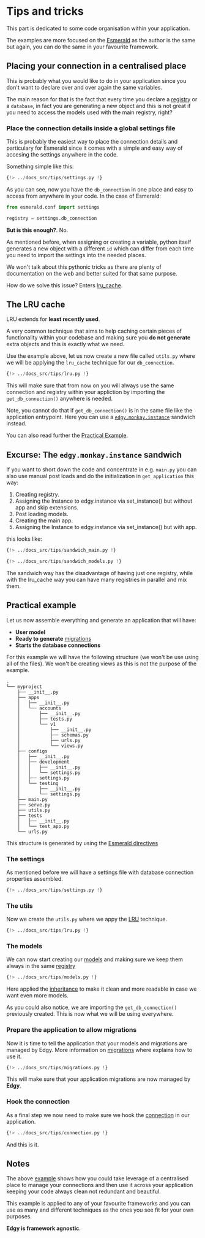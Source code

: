 # Tips and tricks

This part is dedicated to some code organisation within your application.

The examples are more focused on the [Esmerald](https://esmerald.dymmond.com) as the author is the
same but again, you can do the same in your favourite framework.

## Placing your connection in a centralised place

This is probably what you would like to do in your application since you don't want to declare
over and over again the same variables.

The main reason for that is the fact that every time you declare a [registry](./registry.md) or a
`database`, in fact you are generating a new object and this is not great if you need to access
the models used with the main registry, right?

### Place the connection details inside a global settings file

This is probably the easiest way to place the connection details and particulary for Esmerald since
it comes with a simple and easy way of accesing the settings anywhere in the code.

Something simple like this:

```python hl_lines="18-25"
{!> ../docs_src/tips/settings.py !}
```

As you can see, now you have the `db_connection` in one place and easy to access from anywhere in
your code. In the case of Esmerald:

```python hl_lines="3"
from esmerald.conf import settings

registry = settings.db_connection
```

**But is this enough?**. No.

As mentioned before, when assigning or creating a variable, python itself generates a new object
with a different `id` which can differ from each time you need to import the settings into the
needed places.

We won't talk about this pythonic tricks as there are plenty of documentation on the web and better
suited for that same purpose.

How do we solve this issue? Enters [lru_cache](#the-lru-cache).

## The LRU cache

LRU extends for **least recently used**.

A very common technique that aims to help caching certain pieces of functionality within your
codebase and making sure you **do not generate** extra objects and this is exactly what we need.

Use the example above, let us now create a new file called `utils.py` where we will be applying
the `lru_cache` technique for our `db_connection`.

```python title="utils.py" hl_lines="6"
{!> ../docs_src/tips/lru.py !}
```

This will make sure that from now on you will always use the same connection and registry within
your appliction by importing the `get_db_connection()` anywhere is needed.

Note, you cannot do that if `get_db_connection()` is in the same file like the application entrypoint.
Here you can use a [`edgy.monkay.instance`](#excurse-the-edgymonkayinstance-sandwich) sandwich instead.

You can also read further the [Practical Example](#practical-example).

## Excurse: The `edgy.monkay.instance` sandwich

If you want to short down the code and concentrate in e.g. `main.py` you can also use manual post loads and do the initialization in
`get_application` this way:

1. Creating registry.
2. Assigning the Instance to edgy.instance via set_instance() but without app and skip extensions.
3. Post loading models.
4. Creating the main app.
5. Assigning the Instance to edgy.instance via set_instance() but with app.

this looks like:

```` python title="main.py"
{!> ../docs_src/tips/sandwich_main.py !}
````

```` python title="myproject/models.py"
{!> ../docs_src/tips/sandwich_models.py !}
````

The sandwich way has the disadvantage of having just one registry, while with the lru_cache way you can have many
registries in parallel and mix them.


## Practical example

Let us now assemble everything and generate an application that will have:

* **User model**
* **Ready to generate** [migrations](./migrations/migrations.md)
* **Starts the database connections**

For this example we will have the following structure (we won't be use using all of the files).
We won't be creating views as this is not the purpose of the example.

```shell
.
└── myproject
    ├── __init__.py
    ├── apps
    │   ├── __init__.py
    │   └── accounts
    │       ├── __init__.py
    │       ├── tests.py
    │       └── v1
    │           ├── __init__.py
    │           ├── schemas.py
    │           ├── urls.py
    │           └── views.py
    ├── configs
    │   ├── __init__.py
    │   ├── development
    │   │   ├── __init__.py
    │   │   └── settings.py
    │   ├── settings.py
    │   └── testing
    │       ├── __init__.py
    │       └── settings.py
    ├── main.py
    ├── serve.py
    ├── utils.py
    ├── tests
    │   ├── __init__.py
    │   └── test_app.py
    └── urls.py
```

This structure is generated by using the
[Esmerald directives](https://esmerald.dymmond.com/management/directives/)

### The settings

As mentioned before we will have a settings file with database connection properties assembled.

```python title="my_project/configs/settings.py" hl_lines="19-20"
{!> ../docs_src/tips/settings.py !}
```

### The utils

Now we create the `utils.py` where we appy the [LRU](#the-lru-cache) technique.

```python title="myproject/utils.py" hl_lines="6"
{!> ../docs_src/tips/lru.py !}
```

### The models

We can now start creating our [models](./models.md) and making sure we keep them always in the
same [registry](./registry.md)


```python title="myproject/apps/accounts/models.py" hl_lines="8 19"
{!> ../docs_src/tips/models.py !}
```

Here applied the [inheritance](./models.md#with-inheritance) to make it clean and more readable in
case we want even more models.

As you could also notice, we are importing the `get_db_connection()` previously created. This is
now what we will be using everywhere.

### Prepare the application to allow migrations

Now it is time to tell the application that your models and migrations are managed by Edgy.
More information on [migrations](./migrations/migrations.md) where explains how to use it.


```python title="myproject/main.py" hl_lines="13 33 41"
{!> ../docs_src/tips/migrations.py !}
```

This will make sure that your application migrations are now managed by **Edgy**.

### Hook the connection

As a final step we now need to make sure we hook the [connection](./connection.md) in our
application.

```python title="myproject/main.py" hl_lines="11 33 35"
{!> ../docs_src/tips/connection.py !}
```

And this is it.

## Notes

The above [example](#pratical-example) shows how you could take leverage of a centralised place
to manage your connections and then use it across your application keeping your code always clean
not redundant and beautiful.

This example is applied to any of your favourite frameworks and you can use as many and different
techniques as the ones you see fit for your own purposes.

**Edgy is framework agnostic**.
